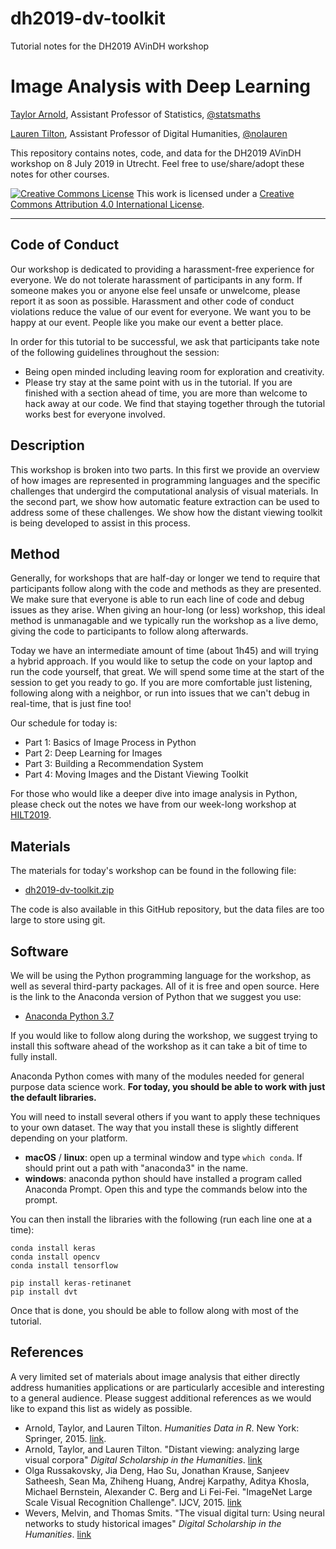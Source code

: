 # dh2019-dv-toolkit
Tutorial notes for the DH2019 AVinDH workshop

# Image Analysis with Deep Learning

[Taylor Arnold](https://statsmaths.github.io), Assistant Professor of Statistics, [@statsmaths](https://twitter.com/statsmaths)

[Lauren Tilton](https://laurentilton.com), Assistant Professor of Digital Humanities, [@nolauren](https://twitter.com/nolauren)

This repository contains notes, code, and data for the DH2019 AVinDH workshop
on 8 July 2019 in Utrecht. Feel free to use/share/adopt these notes for other courses.

<a rel="license" href="http://creativecommons.org/licenses/by/4.0/"><img alt="Creative Commons License" style="border-width:0" src="https://i.creativecommons.org/l/by/4.0/88x31.png" /></a> This work is licensed under a <a rel="license" href="http://creativecommons.org/licenses/by/4.0/">Creative Commons Attribution 4.0 International License</a>.

---

## Code of Conduct

Our workshop is dedicated to providing a harassment-free experience
for everyone. We do not tolerate harassment of participants in any form.
If someone makes you or anyone else feel unsafe or unwelcome, please report it as
soon as possible. Harassment and other code of conduct violations reduce the value
of our event for everyone. We want you to be happy at our event. People like you
make our event a better place.

In order for this tutorial to be successful, we ask that participants take note
of the following guidelines throughout the session:

- Being open minded including leaving room for exploration and creativity.
- Please try stay at the same point with us in the tutorial. If you are
finished with a section ahead of time, you are more than welcome to hack away at our
code. We find that staying together through the tutorial works best for everyone
involved.

## Description

This workshop is broken into two parts. In this first we provide an overview of
how images are represented in programming languages and the specific challenges
that undergird the computational analysis of visual materials. In the second
part, we show how automatic feature extraction can be used to address some of
these challenges. We show how the distant viewing toolkit is being developed to
assist in this process.

## Method

Generally, for workshops that are half-day or longer we tend to require that
participants follow along with the code and methods as they are presented. We
make sure that everyone is able to run each line of code and debug issues as
they arise. When giving an hour-long (or less) workshop, this ideal method is
unmanagable and we typically run the workshop as a live demo, giving the code
to participants to follow along afterwards.

Today we have an intermediate amount of time (about 1h45) and will trying a
hybrid approach. If you would like to setup the code on your laptop and run the
code yourself, that great. We will spend some time at the start of the
session to get you ready to go. If you are more comfortable just listening,
following along with a neighbor, or run into issues that we can't debug in
real-time, that is just fine too!

Our schedule for today is:

- Part 1: Basics of Image Process in Python
- Part 2: Deep Learning for Images
- Part 3: Building a Recommendation System
- Part 4: Moving Images and the Distant Viewing Toolkit

For those who would like a deeper dive into image analysis in Python, please
check out the notes we have from our week-long workshop at
[HILT2019](https://github.com/statsmaths/hilt2019-image-analysis).

## Materials

The materials for today's workshop can be found in the following file:

- [dh2019-dv-toolkit.zip](https://www.distantviewing.org/dh2019-dv-toolkit.zip)

The code is also available in this GitHub repository, but the data files are
too large to store using git.

## Software

We will be using the Python programming language for the workshop, as well as
several third-party packages. All of it is free and open source. Here is the
link to the Anaconda version of Python that we suggest you use:

- [Anaconda Python 3.7](https://www.anaconda.com/)

If you would like to follow along during the workshop, we suggest trying to
install this software ahead of the workshop as it can take a bit of time to
fully install.

Anaconda Python comes with many of the modules needed for general purpose
data science work. **For today, you should be able to work with just the
default libraries.**

You will need to install several others if you want to
apply these techniques to your own dataset. The way that you install these is
slightly different depending on your platform.

- **macOS** / **linux**: open up a terminal window and type `which conda`.
If should print out a path with "anaconda3" in the name.
- **windows**: anaconda python should have installed a program called
Anaconda Prompt. Open this and type the commands below into the prompt.

You can then install the libraries with the following (run each line one at a
time):

```
conda install keras
conda install opencv
conda install tensorflow

pip install keras-retinanet
pip install dvt
```

Once that is done, you should be able to follow along with most of the tutorial.

## References

A very limited set of materials about image analysis that either directly
address humanities applications or are particularly accesible and interesting to
a general audience. Please suggest additional references as we would like to
expand this list as widely as possible.

- Arnold, Taylor, and Lauren Tilton. *Humanities Data in R*. New York: Springer, 2015.
[link](https://link.springer.com/book/10.1007%2F978-3-319-20702-5).
- Arnold, Taylor, and Lauren Tilton. "Distant viewing: analyzing large visual corpora"
*Digital Scholarship in the Humanities*. [link](https://doi.org/10.1093/digitalsh/fqz013)
- Olga Russakovsky, Jia Deng, Hao Su, Jonathan Krause, Sanjeev Satheesh, Sean Ma, Zhiheng Huang,
Andrej Karpathy, Aditya Khosla, Michael Bernstein, Alexander C. Berg and Li Fei-Fei.
"ImageNet Large Scale Visual Recognition Challenge". IJCV, 2015. [link](https://arxiv.org/pdf/1409.0575v1.pdf)
- Wevers, Melvin, and Thomas Smits. "The visual digital turn: Using neural networks to study historical images"
*Digital Scholarship in the Humanities*. [link](https://doi.org/10.1093/llc/fqy085)
